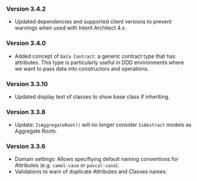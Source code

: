 ### Version 3.4.2

- Updated dependencies and supported client versions to prevent warnings when used with Intent Architect 4.x.

### Version 3.4.0

- Added concept of `Data Contract`: a generic contract type that has attributes. This type is particularly useful in DDD environments where we want to pass data into constructors and operations.

### Version 3.3.10

- Updated display text of classes to show base class if inheriting.

### Version 3.3.8

- Update: `IsAggregateRoot()` will no longer consider `IsAbstract` models as Aggregate Roots. 

### Version 3.3.6

 - Domain settings: Allows specifiying default naming conventions for Attributes (e.g. `camel-case` or `pascal-case`).
 - Validations to warn of duplicate Attributes and Classes names.